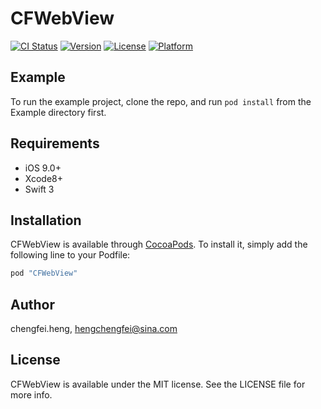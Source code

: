 # CFWebView

[![CI Status](http://img.shields.io/travis/chengfei.heng/CFWebView.svg?style=flat)](https://travis-ci.org/chengfei.heng/CFWebView)
[![Version](https://img.shields.io/cocoapods/v/CFWebView.svg?style=flat)](http://cocoapods.org/pods/CFWebView)
[![License](https://img.shields.io/cocoapods/l/CFWebView.svg?style=flat)](http://cocoapods.org/pods/CFWebView)
[![Platform](https://img.shields.io/cocoapods/p/CFWebView.svg?style=flat)](http://cocoapods.org/pods/CFWebView)

## Example

To run the example project, clone the repo, and run `pod install` from the Example directory first.

## Requirements

- iOS 9.0+
- Xcode8+
- Swift 3

## Installation

CFWebView is available through [CocoaPods](http://cocoapods.org). To install
it, simply add the following line to your Podfile:

```ruby
pod "CFWebView"
```

## Author

chengfei.heng, hengchengfei@sina.com

## License

CFWebView is available under the MIT license. See the LICENSE file for more info.

